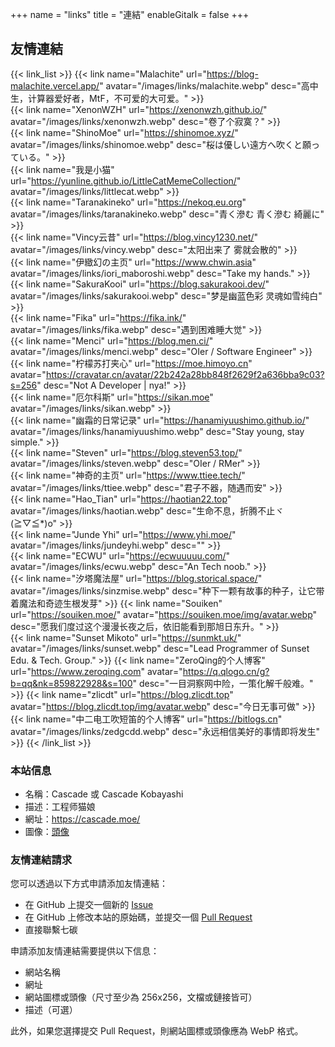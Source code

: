 +++
name = "links"
title = "連結"
enableGitalk = false
+++

## 友情連結
{{< link_list >}}
    {{< link name="Malachite" url="https://blog-malachite.vercel.app/" avatar="/images/links/malachite.webp" desc="高中生，计算器爱好者，MtF，不可爱的大可爱。" >}}  
    {{< link name="XenonWZH" url="https://xenonwzh.github.io/" avatar="/images/links/xenonwzh.webp" desc="卷了个寂寞？" >}}  
    {{< link name="ShinoMoe" url="https://shinomoe.xyz/" avatar="/images/links/shinomoe.webp" desc="桜は優しい遠方へ吹くと願っている。" >}}  
    {{< link name="我是小猫" url="https://yunline.github.io/LittleCatMemeCollection/" avatar="/images/links/littlecat.webp" >}}  
    {{< link name="Taranakineko" url="https://nekoq.eu.org" avatar="/images/links/taranakineko.webp" desc="青く滲む 青く滲む 綺麗に" >}}  
    {{< link name="Vincy云昔" url="https://blog.vincy1230.net/" avatar="/images/links/vincy.webp" desc="太阳出来了 雾就会散的" >}}  
    {{< link name="伊緻幻の主页" url="https://www.chwin.asia" avatar="/images/links/iori_maboroshi.webp" desc="Take my hands." >}}  
    {{< link name="SakuraKooi" url="https://blog.sakurakooi.dev/" avatar="/images/links/sakurakooi.webp" desc="梦是幽蓝色彩 灵魂如雪纯白" >}}  
    {{< link name="Fika" url="https://fika.ink/" avatar="/images/links/fika.webp" desc="遇到困难睡大觉" >}}  
    {{< link name="Menci" url="https://blog.men.ci/" avatar="/images/links/menci.webp" desc="OIer / Software Engineer" >}}  
    {{< link name="柠檬苏打夹心" url="https://moe.himoyo.cn" avatar="https://cravatar.cn/avatar/22b242a28bb848f2629f2a636bba9c03?s=256" desc="Not A Developer | nya!" >}}  
    {{< link name="厄尔科斯" url="https://sikan.moe" avatar="/images/links/sikan.webp" >}}  
    {{< link name="幽霜的日常记录" url="https://hanamiyuushimo.github.io/" avatar="/images/links/hanamiyuushimo.webp" desc="Stay young, stay simple." >}}  
    {{< link name="Steven" url="https://blog.steven53.top/" avatar="/images/links/steven.webp" desc="OIer / RMer" >}}  
    {{< link name="神奇的主页" url="https://www.ttiee.tech/" avatar="/images/links/ttiee.webp" desc="君子不器，随遇而安" >}}  
    {{< link name="Hao_Tian" url="https://haotian22.top" avatar="/images/links/haotian.webp" desc="生命不息，折腾不止ヾ(≧▽≦*)o" >}}  
    {{< link name="Junde Yhi" url="https://www.yhi.moe/" avatar="/images/links/jundeyhi.webp" desc="" >}}  
    {{< link name="ECWU" url="https://ecwuuuuu.com/" avatar="/images/links/ecwu.webp" desc="An Tech noob." >}}  
    {{< link name="汐塔魔法屋" url="https://blog.storical.space/" avatar="/images/links/sinzmise.webp" desc="种下一颗有故事的种子，让它带着魔法和奇迹生根发芽" >}}
    {{< link name="Souiken" url="https://souiken.moe/" avatar="https://souiken.moe/img/avatar.webp" desc="愿我们度过这个漫漫长夜之后，依旧能看到那旭日东升。" >}}  
    {{< link name="Sunset Mikoto" url="https://sunmkt.uk/" avatar="/images/links/sunset.webp" desc="Lead Programmer of Sunset Edu. & Tech. Group." >}}
    {{< link name="ZeroQing的个人博客" url="https://www.zeroqing.com" avatar="https://q.qlogo.cn/g?b=qq&nk=859822928&s=100" desc="一目洞察网中险，一策化解千般难。" >}}
    {{< link name="zlicdt" url="https://blog.zlicdt.top" avatar="https://blog.zlicdt.top/img/avatar.webp" desc="今日无事可做" >}}
    {{< link name="中二电工吹短笛的个人博客" url="https://bitlogs.cn" avatar="/images/links/zedgcdd.webp" desc="永远相信美好的事情即将发生" >}}
{{< /link_list >}}

### 本站信息
- 名稱：Cascade 或 Cascade Kobayashi
- 描述：工程师猫娘
- 網址：<https://cascade.moe/>
- 圖像：[頭像](/images/avatar.webp)

### 友情連結請求
您可以透過以下方式申請添加友情連結：
- 在 GitHub 上提交一個新的 [Issue](https://github.com/Isoheptane/isoheptane.github.io/issues) 
- 在 GitHub 上修改本站的原始碼，並提交一個 [Pull Request](https://github.com/Isoheptane/isoheptane.github.io)
- 直接聯繫七碳

申請添加友情連結需要提供以下信息：  
- 網站名稱
- 網址
- 網站圖標或頭像（尺寸至少為 256x256，文檔或鏈接皆可）
- 描述（可選）

此外，如果您選擇提交 Pull Request，則網站圖標或頭像應為 WebP 格式。  
